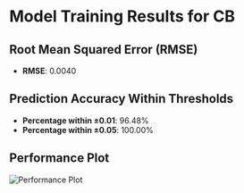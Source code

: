 # Model Training Results for CB

## Root Mean Squared Error (RMSE)
- **RMSE**: 0.0040

## Prediction Accuracy Within Thresholds
- **Percentage within ±0.01**: 96.48%
- **Percentage within ±0.05**: 100.00%

## Performance Plot
![Performance Plot](../imgs/CB.png)
